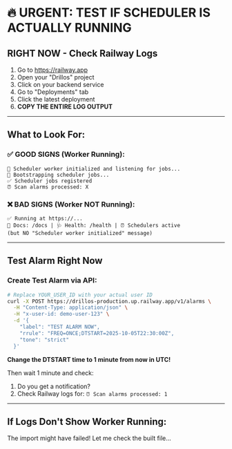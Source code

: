 # 🔥 URGENT: TEST IF SCHEDULER IS ACTUALLY RUNNING

## RIGHT NOW - Check Railway Logs

1. Go to https://railway.app
2. Open your "Drillos" project
3. Click on your backend service
4. Go to "Deployments" tab
5. Click the latest deployment
6. **COPY THE ENTIRE LOG OUTPUT**

---

## What to Look For:

### ✅ GOOD SIGNS (Worker Running):
```
🔧 Scheduler worker initialized and listening for jobs...
🔧 Bootstrapping scheduler jobs...
✅ Scheduler jobs registered
⏰ Scan alarms processed: X
```

### ❌ BAD SIGNS (Worker NOT Running):
```
✅ Running at https://...
📖 Docs: /docs | 🩺 Health: /health | ⏰ Schedulers active
(but NO "Scheduler worker initialized" message)
```

---

## Test Alarm Right Now

### Create Test Alarm via API:

```bash
# Replace YOUR_USER_ID with your actual user ID
curl -X POST https://drillos-production.up.railway.app/v1/alarms \
  -H "Content-Type: application/json" \
  -H "x-user-id: demo-user-123" \
  -d '{
    "label": "TEST ALARM NOW",
    "rrule": "FREQ=ONCE;DTSTART=2025-10-05T22:30:00Z",
    "tone": "strict"
  }'
```

**Change the DTSTART time to 1 minute from now in UTC!**

Then wait 1 minute and check:
1. Do you get a notification?
2. Check Railway logs for: `⏰ Scan alarms processed: 1`

---

## If Logs Don't Show Worker Running:

The import might have failed! Let me check the built file...

